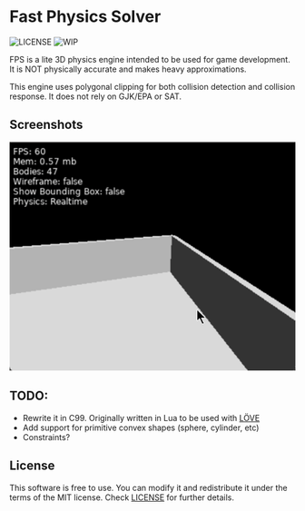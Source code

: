 

# Fast Physics Solver
![LICENSE](https://img.shields.io/badge/LICENSE-MIT-green.svg) ![WIP](https://img.shields.io/badge/WIP-yellow.svg)

FPS is a lite 3D physics engine intended to be used for game development. It is NOT physically accurate and makes heavy approximations.

This engine uses polygonal clipping for both collision detection and collision response. It does not rely on GJK/EPA or SAT.

## Screenshots
<img src="/screenshots/SPMvtvh.gif?raw=true">

## TODO:
- Rewrite it in C99. Originally written in Lua to be used with [LÖVE](https://github.com/love2d/love)
- Add support for primitive convex shapes (sphere, cylinder, etc)
- Constraints?

## License
This software is free to use. You can modify it and redistribute it under the terms of the 
MIT license. Check [LICENSE](LICENSE) for further details.
